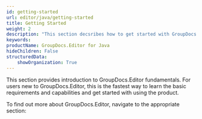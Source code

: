 ```yaml
---
id: getting-started
url: editor/java/getting-started
title: Getting Started
weight: 2
description: "This section decsribes how to get started with GroupDocs.Editor for Java library"
keywords: 
productName: GroupDocs.Editor for Java
hideChildren: False
structuredData:
    showOrganization: True
---
```

This section provides introduction to GroupDocs.Editor fundamentals. For users new to GroupDocs.Editor, this is the fastest way to learn the basic requirements and capabilities and get started with using the product.

To find out more about GroupDocs.Editor, navigate to the appropriate section:
